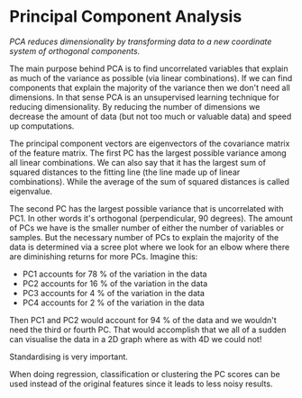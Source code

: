 # Principal Component Analysis

*PCA reduces dimensionality by transforming data to a new coordinate system of orthogonal components.*

The main purpose behind PCA is to find uncorrelated variables that explain as much of the variance as possible (via linear combinations). If we can find components that explain the majority of the variance then we don't need all dimensions. In that sense PCA is an unsupervised learning technique for reducing dimensionality. By reducing the number of dimensions we decrease the amount of data (but not too much or valuable data) and speed up computations. 

The principal component vectors are eigenvectors of the covariance matrix of the feature matrix. The first PC has the largest possible variance among all linear combinations. We can also say that it has the largest sum of squared distances to the fitting line (the line made up of linear combinations). While the average of the sum of squared distances is called eigenvalue. 

The second PC has the largest possible variance that is uncorrelated with PC1. In other words it's orthogonal (perpendicular, 90 degrees). The amount of PCs we have is the smaller number of either the number of variables or samples. But the necessary number of PCs to explain the majority of the data is determined via a scree plot where we look for an elbow where there are diminishing returns for more PCs. Imagine this: 

- PC1 accounts for 78 % of the variation in the data
- PC2 accounts for 16 % of the variation in the data
- PC3 accounts for 4 % of the variation in the data
- PC4 accounts for 2 % of the variation in the data

Then PC1 and PC2 would account for 94 % of the data and we wouldn't need the third or fourth PC. That would accomplish that we all of a sudden can visualise the data in a 2D graph where as with 4D we could not! 

Standardising is very important. 

When doing regression, classification or clustering the PC scores can be used instead of the original features since it leads to less noisy results. 